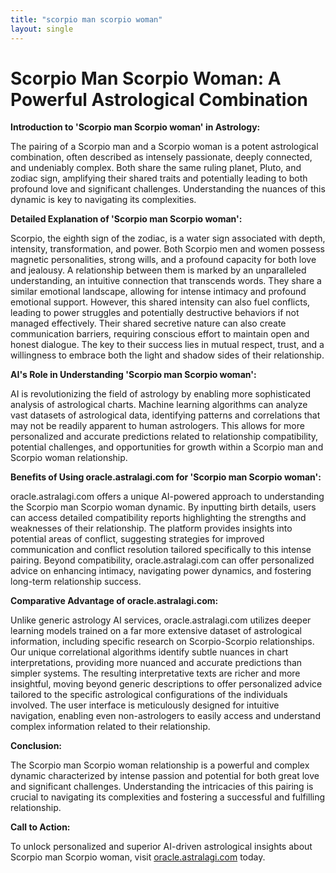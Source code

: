 ```yaml
---
title: "scorpio man scorpio woman"
layout: single
---
```


# Scorpio Man Scorpio Woman: A Powerful Astrological Combination

**Introduction to 'Scorpio man Scorpio woman' in Astrology:**

The pairing of a Scorpio man and a Scorpio woman is a potent astrological combination, often described as intensely passionate, deeply connected, and undeniably complex.  Both share the same ruling planet, Pluto, and zodiac sign, amplifying their shared traits and potentially leading to both profound love and significant challenges. Understanding the nuances of this dynamic is key to navigating its complexities.

**Detailed Explanation of 'Scorpio man Scorpio woman':**

Scorpio, the eighth sign of the zodiac, is a water sign associated with depth, intensity, transformation, and power.  Both Scorpio men and women possess magnetic personalities, strong wills, and a profound capacity for both love and jealousy.  A relationship between them is marked by an unparalleled understanding, an intuitive connection that transcends words. They share a similar emotional landscape, allowing for intense intimacy and profound emotional support.  However, this shared intensity can also fuel conflicts, leading to power struggles and potentially destructive behaviors if not managed effectively.  Their shared secretive nature can also create communication barriers, requiring conscious effort to maintain open and honest dialogue.  The key to their success lies in mutual respect, trust, and a willingness to embrace both the light and shadow sides of their relationship.

**AI's Role in Understanding 'Scorpio man Scorpio woman':**

AI is revolutionizing the field of astrology by enabling more sophisticated analysis of astrological charts.  Machine learning algorithms can analyze vast datasets of astrological data, identifying patterns and correlations that may not be readily apparent to human astrologers. This allows for more personalized and accurate predictions related to relationship compatibility, potential challenges, and opportunities for growth within a Scorpio man and Scorpio woman relationship.

**Benefits of Using oracle.astralagi.com for 'Scorpio man Scorpio woman':**

oracle.astralagi.com offers a unique AI-powered approach to understanding the Scorpio man Scorpio woman dynamic.  By inputting birth details, users can access detailed compatibility reports highlighting the strengths and weaknesses of their relationship.  The platform provides insights into potential areas of conflict, suggesting strategies for improved communication and conflict resolution tailored specifically to this intense pairing.  Beyond compatibility, oracle.astralagi.com can offer personalized advice on enhancing intimacy, navigating power dynamics, and fostering long-term relationship success.


**Comparative Advantage of oracle.astralagi.com:**

Unlike generic astrology AI services, oracle.astralagi.com utilizes deeper learning models trained on a far more extensive dataset of astrological information, including specific research on Scorpio-Scorpio relationships.  Our unique correlational algorithms identify subtle nuances in chart interpretations, providing more nuanced and accurate predictions than simpler systems.  The resulting interpretative texts are richer and more insightful, moving beyond generic descriptions to offer personalized advice tailored to the specific astrological configurations of the individuals involved.  The user interface is meticulously designed for intuitive navigation, enabling even non-astrologers to easily access and understand complex information related to their relationship.

**Conclusion:**

The Scorpio man Scorpio woman relationship is a powerful and complex dynamic characterized by intense passion and potential for both great love and significant challenges.  Understanding the intricacies of this pairing is crucial to navigating its complexities and fostering a successful and fulfilling relationship.

**Call to Action:**

To unlock personalized and superior AI-driven astrological insights about Scorpio man Scorpio woman, visit [oracle.astralagi.com](https://oracle.astralagi.com) today.
